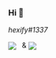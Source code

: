 ### Hi 👋
<p align="center">
<p>
  <em>hexify#1337</em>
</p>
<p>
            <a>
                <img align="center" src="https://img.shields.io/badge/-Developer-orange"/>
            </a> &nbsp; & 
            <a>
                <img align="center" src="https://img.shields.io/badge/-%20reverse%20engineer-blue"/>
            </a> &nbsp;
 </p>
